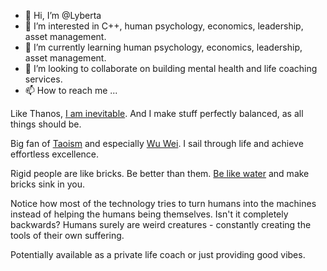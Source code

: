 - 👋 Hi, I’m @Lyberta
- 👀 I’m interested in C++, human psychology, economics, leadership, asset management.
- 🌱 I’m currently learning human psychology, economics, leadership, asset management.
- 💞️ I’m looking to collaborate on building mental health and life coaching services.
- 📫 How to reach me ...

Like Thanos, [I am inevitable](https://www.youtube.com/watch?v=gSh_8GELo2w). And I make stuff perfectly balanced, as all things should be.

Big fan of [Taoism](https://en.wikipedia.org/wiki/Taoism) and especially [Wu Wei](https://en.wikipedia.org/wiki/Wu_wei). I sail through life and achieve effortless excellence.

Rigid people are like bricks. Be better than them. [Be like water](https://www.youtube.com/watch?v=5JpIHeyUfVo) and make bricks sink in you.

Notice how most of the technology tries to turn humans into the machines instead of helping the humans being themselves. Isn't it completely backwards? Humans surely are weird creatures - constantly creating the tools of their own suffering.

Potentially available as a private life coach or just providing good vibes.

<!---
Lyberta/Lyberta is a ✨ special ✨ repository because its `README.md` (this file) appears on your GitHub profile.
You can click the Preview link to take a look at your changes.
--->
